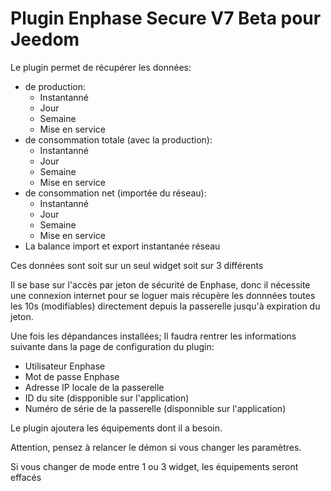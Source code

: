 # Plugin Enphase Secure V7 Beta pour Jeedom

Le plugin permet de récupérer les données: 
* de production:
    * Instantanné
    * Jour
    * Semaine
    * Mise en service
* de consommation totale (avec la production):
    * Instantanné
    * Jour
    * Semaine
    * Mise en service
* de consommation net (importée du réseau):
    * Instantanné
    * Jour
    * Semaine
    * Mise en service
* La balance import et export instantanée réseau

Ces données sont soit sur un seul widget soit sur 3 différents
 
Il se base sur l'accès par jeton de sécurité de Enphase, donc il nécessite une connexion internet pour se loguer mais récupère les donnnées toutes les 10s (modifiables) directement depuis la passerelle jusqu'à expiration du jeton.


Une fois les dépandances installées;
Il faudra  rentrer les informations suivante dans la page de configuration du plugin:
* Utilisateur Enphase
* Mot de passe Enphase
* Adresse IP locale de la passerelle
* ID du site (dispponible sur l'application)
* Numéro de série de la passerelle (disponnible sur l'application)

Le plugin ajoutera les équipements dont il a besoin.


Attention, pensez à relancer le démon si vous changer les paramètres.

Si vous changer de mode entre 1 ou 3 widget, les équipements seront effacés
